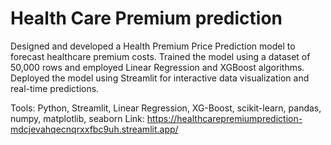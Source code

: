 # Health Care Premium prediction

Designed and developed a Health Premium Price Prediction model to forecast healthcare premium costs. Trained the model using a dataset of 50,000 rows and employed Linear Regression and XGBoost algorithms. Deployed the model using Streamlit for interactive data visualization and real-time predictions.

Tools: Python, Streamlit, Linear Regression, XG-Boost, scikit-learn, pandas, numpy, matplotlib, seaborn
Link: https://healthcarepremiumprediction-mdcjevahqecnqrxxfbc9uh.streamlit.app/
